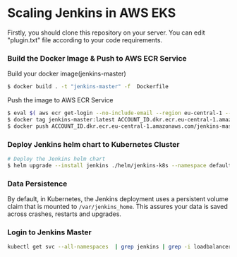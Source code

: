 # Scaling Jenkins in AWS EKS
Firstly, you should clone this repository on your server.
You can edit "plugin.txt" file according to your code requirements. 

### Build the Docker Image & Push to AWS ECR Service
Build your docker image(jenkins-master)
```bash
$ docker build . -t "jenkins-master" -f  Dockerfile
```
Push the image to AWS ECR Service
```bash
$ eval $( aws ecr get-login --no-include-email --region eu-central-1 --profile ugur-playground | sed 's|https://||' )
$ docker tag jenkins-master:latest ACCOUNT_ID.dkr.ecr.eu-central-1.amazonaws.com/jenkins-master:latest
$ docker push ACCOUNT_ID.dkr.ecr.eu-central-1.amazonaws.com/jenkins-master:latest
```

### Deploy Jenkins helm chart to Kubernetes Cluster
```bash
# Deploy the Jenkins helm chart
$ helm upgrade --install jenkins ./helm/jenkins-k8s --namespace default
```

### Data Persistence
By default, in Kubernetes, the Jenkins deployment uses a persistent volume claim that is mounted to `/var/jenkins_home`.
This assures your data is saved across crashes, restarts and upgrades.

### Login to Jenkins Master
```bash
kubectl get svc --all-namespaces  | grep jenkins | grep -i loadbalancer|awk '{print $5}'
```
